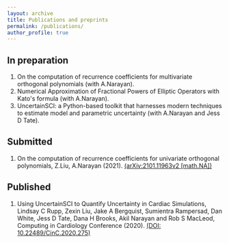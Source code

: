 ```yaml
---
layout: archive
title: Publications and preprints
permalink: /publications/
author_profile: true
---
```


## In preparation
1. On the computation of recurrence coefficients for multivariate orthogonal polynomials (with A.Narayan).
2. Numerical Approximation of Fractional Powers of Elliptic Operators with Kato's formula (with A.Narayan).
3. UncertainSCI: a Python-based toolkit that harnesses modern techniques to estimate model and parametric uncertainty (with A.Narayan and Jess D Tate).

## Submitted
1. On the computation of recurrence coefficients for univariate orthogonal polynomials, Z.Liu, A.Narayan (2021). [(arXiv:2101.11963v2 [math.NA])](https://arxiv.org/abs/2101.11963)

## Published
1. Using UncertainSCI to Quantify Uncertainty in Cardiac Simulations, Lindsay C Rupp, Zexin Liu, Jake A Bergquist, Sumientra Rampersad, Dan White, Jess D Tate, Dana H Brooks, Akil Narayan and Rob S MacLeod, Computing in Cardiology Conference (2020). [(DOI: 10.22489/CinC.2020.275)](http://www.cinc.org/archives/2020/pdf/CinC2020-275.pdf)


